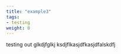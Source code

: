 ```yaml
---
title: "example3"
tags:
- testing
weight: 0
---
```



testing out glkdjfglkj ksdjflkasjdfkasjdfalskdfj
